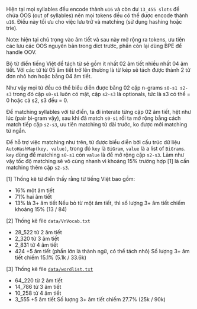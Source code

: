 Hiện tại mọi syllables đều encode thành `u16` và còn dư `13_455 slots` để chứa OOS (out of syllables) nên mọi tokens đều có thể được encode thành `u16`. Điều này tối ưu cho việc lưu trữ và matching (sử dụng hashing hoặc trie).

Note: hiện tại chú trọng vào âm tiết và sau này mở rộng ra tokens, ưu tiên các lưu các OOS nguyên bản trong dict trước, phần còn lại dùng BPE để handle OOV.

Bộ từ điển tiếng Việt để tách từ sẽ gồm ít nhất 02 âm tiết nhiều nhất 04 âm tiết. Với các từ từ 05 âm tiết trở lên thường là từ kép sẽ tách được thành 2 từ đơn nhỏ hơn hoặc bằng 04 âm tiết.

Như vậy mọi từ đều có thể biểu diễn được bằng 02 cặp n-grams `s0-s1 s2-s3` trong đó cặp `s0-s1` luôn có mặt, cặp `s2-s3` là optionals, tức là s3 có thể = 0 hoặc cả s2, s3 đều = 0.

Để matching syllables với từ điển, ta đi interate từng cặp 02 âm tiết, hệt như lúc (pair bi-gram vậy), sau khi đã match `s0-s1` rồi ta mở rộng bằng cách match tiếp cặp `s2-s3`, ưu tiên matching từ dài trước, ko được mới matching từ ngắn.

Để hỗ trợ việc matching như trên, từ được biểu diễn bởi cấu trúc dữ liệu `AutoHashMap(key, value)`, trong đó `key` là `BiGram`, `value` là a list of `BiGrams`. `key` dùng để matching `s0-s1` còn `value` là để mở rộng cặp `s2-s3`. Làm như vậy tốc độ matching sẽ vô cùng nhanh vì khoảng 15% trường hợp [1] là cần matching thêm cặp `s2-s3`.

[1] Thống kê từ điển thấy rằng từ tiếng Việt bao gồm: 
* 16% một âm tiết
* 71% hai âm tiết
* 13% là 3+ âm tiết
Nếu bỏ từ một âm tiết, thì số lượng 3+ âm tiết chiếm khoảng 15% (13 / 84)

[2] Thống kê file `data/VnVocab.txt`
* 28_522 từ 2 âm tiết
*  2_320 từ 3 âm tiết
*  2_831 từ 4 âm tiết
*    424   +5 âm tiết (phần lớn là thành ngữ, có thể tách nhỏ)
Số lượng 3+ âm tiết chiếm 15.1% (5.1k / 33.6k)

[3] Thống kê file [`data/wordlist.txt`](https://github.com/binhvq/vietdict106k)
* 64_220 từ 2 âm tiết
* 14_786 từ 3 âm tiết
* 10_258 từ 4 âm tiết
*  3_555   +5 âm tiết
Số lượng 3+ âm tiết chiếm 27.7% (25k / 90k)